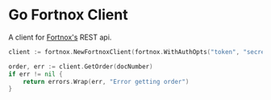 # Go Fortnox Client

A client for [Fortnox's](https://www.fortnox.se) REST api.

```go
client := fortnox.NewFortnoxClient(fortnox.WithAuthOpts("token", "secret"))

order, err := client.GetOrder(docNumber)
if err != nil {
    return errors.Wrap(err, "Error getting order")
}
```


